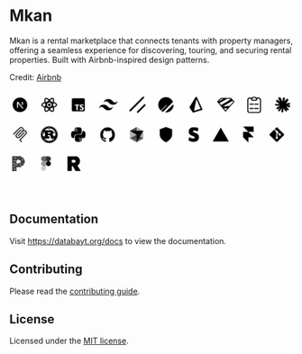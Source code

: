 # Mkan

Mkan is a rental marketplace that connects tenants with property managers, offering a seamless experience for discovering, touring, and securing rental properties. Built with Airbnb-inspired design patterns.
<br>

Credit: [Airbnb](https://airbnb.com)

![hero](public/stack.png)

<br>

## Documentation

Visit https://databayt.org/docs to view the documentation.

## Contributing

Please read the [contributing guide](/CONTRIBUTING.md).

## License

Licensed under the [MIT license](https://github.com/shadcn/ui/blob/main/LICENSE.md).